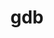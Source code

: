---
title: "gdb"
layout: cache
categories: [package, develop]
meta: {"compilers": ["gcc@10.2.1", "gcc@10.5.0", "gcc@11.4.0", "gcc@13.3.0"], "num_specs": 10, "num_specs_by_stack": {"developer-tools-aarch64-linux-gnu": 3, "developer-tools-manylinux2014": 1, "developer-tools-x86_64_v3-linux-gnu": 3, "hep": 3, "root": 10}, "oss": ["centos7", "rhel8", "ubuntu22.04"], "platforms": ["linux"], "stacks": ["developer-tools-aarch64-linux-gnu", "developer-tools-manylinux2014", "developer-tools-x86_64_v3-linux-gnu", "hep", "root"], "targets": ["aarch64", "x86_64_v3"], "versions": ["13.2", "15.2"]}
spec_details: [{"compiler": "gcc@11.4.0", "hash": "4mxe2jgjzwgjmcgbrv4hym5z3gecwhwk", "os": "ubuntu22.04", "platform": "linux", "size": "-", "stacks": ["hep", "root"], "target": "x86_64_v3", "variants": ["build_system=autotools", "+debuginfod", "~gold", "~ld", "~lto", "patches:=7590c95", "+python", "~quad", "~source-highlight", "~tui", "+xz"], "versions": ["15.2"]}, {"compiler": "gcc@10.2.1", "hash": "4vshneobtwnesazmgn3f4n3sustzo5ur", "os": "centos7", "platform": "linux", "size": "-", "stacks": ["developer-tools-manylinux2014", "root"], "target": "x86_64_v3", "variants": ["build_system=autotools", "+debuginfod", "~gold", "~ld", "~lto", "patches:=7590c95", "+python", "~quad", "~source-highlight", "~tui", "+xz"], "versions": ["15.2"]}, {"compiler": "gcc@10.5.0", "hash": "6db7ttmat7zgjkrixuwq3lut7ptuv26r", "os": "centos7", "platform": "linux", "size": "-", "stacks": ["developer-tools-x86_64_v3-linux-gnu", "root"], "target": "x86_64_v3", "variants": ["build_system=autotools", "+debuginfod", "~gold", "~ld", "~lto", "patches:=7590c95", "+python", "~quad", "~source-highlight", "~tui", "+xz"], "versions": ["13.2"]}, {"compiler": "gcc@10.5.0", "hash": "bgfe25ky5vtzgdkby5e6e6qc2e2xzyuv", "os": "centos7", "platform": "linux", "size": "-", "stacks": ["developer-tools-x86_64_v3-linux-gnu", "root"], "target": "x86_64_v3", "variants": ["build_system=autotools", "+debuginfod", "~gold", "~ld", "~lto", "patches:=7590c95", "+python", "~quad", "~source-highlight", "~tui", "+xz"], "versions": ["13.2"]}, {"compiler": "gcc@10.5.0", "hash": "jfq4m7tf6zv7khkwcp45b5qqjjmy2wgi", "os": "centos7", "platform": "linux", "size": "-", "stacks": ["developer-tools-x86_64_v3-linux-gnu", "root"], "target": "x86_64_v3", "variants": ["build_system=autotools", "+debuginfod", "~gold", "~ld", "~lto", "patches:=7590c95", "+python", "~quad", "~source-highlight", "~tui", "+xz"], "versions": ["13.2"]}, {"compiler": "gcc@13.3.0", "hash": "kzfz5i6f6s2lgl3scuawdabrgtzr2pjt", "os": "rhel8", "platform": "linux", "size": "-", "stacks": ["developer-tools-aarch64-linux-gnu", "root"], "target": "aarch64", "variants": ["build_system=autotools", "+debuginfod", "~gold", "~ld", "~lto", "patches:=7590c95", "+python", "~quad", "~source-highlight", "~tui", "+xz"], "versions": ["13.2"]}, {"compiler": "gcc@13.3.0", "hash": "omq5q4egnsepsumkzows3sxptnkcl3ms", "os": "rhel8", "platform": "linux", "size": "-", "stacks": ["developer-tools-aarch64-linux-gnu", "root"], "target": "aarch64", "variants": ["build_system=autotools", "+debuginfod", "~gold", "~ld", "~lto", "patches:=7590c95", "+python", "~quad", "~source-highlight", "~tui", "+xz"], "versions": ["13.2"]}, {"compiler": "gcc@11.4.0", "hash": "wnzbe7sacjfszfsbnwxycdeoexyl6u24", "os": "ubuntu22.04", "platform": "linux", "size": "-", "stacks": ["hep", "root"], "target": "x86_64_v3", "variants": ["build_system=autotools", "+debuginfod", "~gold", "~ld", "~lto", "patches:=7590c95", "+python", "~quad", "~source-highlight", "~tui", "+xz"], "versions": ["15.2"]}, {"compiler": "gcc@13.3.0", "hash": "zhqgwc2i37qdli2jdklc7mvy57b2s56m", "os": "rhel8", "platform": "linux", "size": "-", "stacks": ["developer-tools-aarch64-linux-gnu", "root"], "target": "aarch64", "variants": ["build_system=autotools", "+debuginfod", "~gold", "~ld", "~lto", "patches:=7590c95", "+python", "~quad", "~source-highlight", "~tui", "+xz"], "versions": ["13.2"]}, {"compiler": "gcc@11.4.0", "hash": "zmzfsr5b37jy23zqvqfbmrw2x57cnrvg", "os": "ubuntu22.04", "platform": "linux", "size": "-", "stacks": ["hep", "root"], "target": "x86_64_v3", "variants": ["build_system=autotools", "+debuginfod", "~gold", "~ld", "~lto", "patches:=7590c95", "+python", "~quad", "~source-highlight", "~tui", "+xz"], "versions": ["15.2"]}]
---